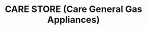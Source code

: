 ---
title: "CARE STORE (Care General Gas Appliances)"
url: /karachi/care-store-care-general-gas-appliances/
shop: kitchen
---